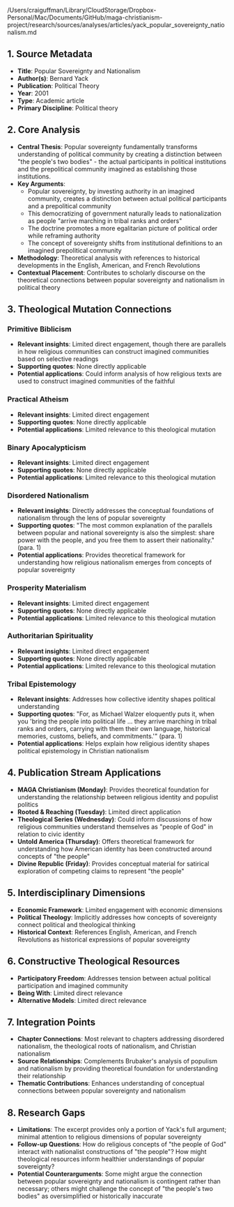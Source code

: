 /Users/craiguffman/Library/CloudStorage/Dropbox-Personal/Mac/Documents/GitHub/maga-christianism-project/research/sources/analyses/articles/yack_popular_sovereignty_nationalism.md

## 1. Source Metadata
- **Title**: Popular Sovereignty and Nationalism
- **Author(s)**: Bernard Yack
- **Publication**: Political Theory
- **Year**: 2001
- **Type**: Academic article
- **Primary Discipline**: Political theory

## 2. Core Analysis
- **Central Thesis**: Popular sovereignty fundamentally transforms understanding of political community by creating a distinction between "the people's two bodies" - the actual participants in political institutions and the prepolitical community imagined as establishing those institutions.
- **Key Arguments**: 
  - Popular sovereignty, by investing authority in an imagined community, creates a distinction between actual political participants and a prepolitical community
  - This democratizing of government naturally leads to nationalization as people "arrive marching in tribal ranks and orders"
  - The doctrine promotes a more egalitarian picture of political order while reframing authority
  - The concept of sovereignty shifts from institutional definitions to an imagined prepolitical community
- **Methodology**: Theoretical analysis with references to historical developments in the English, American, and French Revolutions
- **Contextual Placement**: Contributes to scholarly discourse on the theoretical connections between popular sovereignty and nationalism in political theory

## 3. Theological Mutation Connections

### Primitive Biblicism
- **Relevant insights**: Limited direct engagement, though there are parallels in how religious communities can construct imagined communities based on selective readings
- **Supporting quotes**: None directly applicable
- **Potential applications**: Could inform analysis of how religious texts are used to construct imagined communities of the faithful

### Practical Atheism
- **Relevant insights**: Limited direct engagement
- **Supporting quotes**: None directly applicable
- **Potential applications**: Limited relevance to this theological mutation

### Binary Apocalypticism
- **Relevant insights**: Limited direct engagement
- **Supporting quotes**: None directly applicable
- **Potential applications**: Limited relevance to this theological mutation

### Disordered Nationalism
- **Relevant insights**: Directly addresses the conceptual foundations of nationalism through the lens of popular sovereignty
- **Supporting quotes**: "The most common explanation of the parallels between popular and national sovereignty is also the simplest: share power with the people, and you free them to assert their nationality." (para. 1)
- **Potential applications**: Provides theoretical framework for understanding how religious nationalism emerges from concepts of popular sovereignty

### Prosperity Materialism
- **Relevant insights**: Limited direct engagement
- **Supporting quotes**: None directly applicable
- **Potential applications**: Limited relevance to this theological mutation

### Authoritarian Spirituality
- **Relevant insights**: Limited direct engagement
- **Supporting quotes**: None directly applicable
- **Potential applications**: Limited relevance to this theological mutation

### Tribal Epistemology
- **Relevant insights**: Addresses how collective identity shapes political understanding
- **Supporting quotes**: "For, as Michael Walzer eloquently puts it, when you 'bring the people into political life ... they arrive marching in tribal ranks and orders, carrying with them their own language, historical memories, customs, beliefs, and commitments.'" (para. 1)
- **Potential applications**: Helps explain how religious identity shapes political epistemology in Christian nationalism

## 4. Publication Stream Applications
- **MAGA Christianism (Monday)**: Provides theoretical foundation for understanding the relationship between religious identity and populist politics
- **Rooted & Reaching (Tuesday)**: Limited direct application
- **Theological Series (Wednesday)**: Could inform discussions of how religious communities understand themselves as "people of God" in relation to civic identity
- **Untold America (Thursday)**: Offers theoretical framework for understanding how American identity has been constructed around concepts of "the people"
- **Divine Republic (Friday)**: Provides conceptual material for satirical exploration of competing claims to represent "the people"

## 5. Interdisciplinary Dimensions
- **Economic Framework**: Limited engagement with economic dimensions
- **Political Theology**: Implicitly addresses how concepts of sovereignty connect political and theological thinking
- **Historical Context**: References English, American, and French Revolutions as historical expressions of popular sovereignty

## 6. Constructive Theological Resources
- **Participatory Freedom**: Addresses tension between actual political participation and imagined community
- **Being With**: Limited direct relevance
- **Alternative Models**: Limited direct relevance

## 7. Integration Points
- **Chapter Connections**: Most relevant to chapters addressing disordered nationalism, the theological roots of nationalism, and Christian nationalism
- **Source Relationships**: Complements Brubaker's analysis of populism and nationalism by providing theoretical foundation for understanding their relationship
- **Thematic Contributions**: Enhances understanding of conceptual connections between popular sovereignty and nationalism

## 8. Research Gaps
- **Limitations**: The excerpt provides only a portion of Yack's full argument; minimal attention to religious dimensions of popular sovereignty
- **Follow-up Questions**: How do religious concepts of "the people of God" interact with nationalist constructions of "the people"? How might theological resources inform healthier understandings of popular sovereignty?
- **Potential Counterarguments**: Some might argue the connection between popular sovereignty and nationalism is contingent rather than necessary; others might challenge the concept of "the people's two bodies" as oversimplified or historically inaccurate
